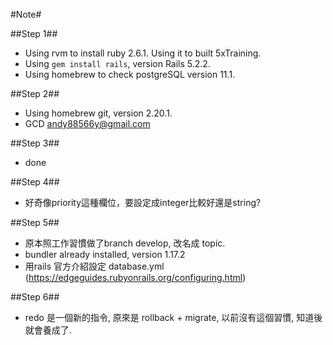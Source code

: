 #Note#

##Step 1##

* Using rvm to install ruby 2.6.1. Using it to built 5xTraining.
* Using `gem install rails`, version Rails 5.2.2.
* Using homebrew to check postgreSQL version 11.1.

##Step 2##

* Using homebrew git, version 2.20.1.
* GCD <andy88566y@gmail.com>

##Step 3##

* done

##Step 4##

* 好奇像priority這種欄位，要設定成integer比較好還是string?

##Step 5##

* 原本照工作習慣做了branch develop, 改名成 topic.
* bundler already installed, version 1.17.2
* 用rails 官方介紹設定 database.yml (https://edgeguides.rubyonrails.org/configuring.html)

##Step 6##

* redo 是一個新的指令, 原來是 rollback + migrate, 以前沒有這個習慣, 知道後就會養成了.
